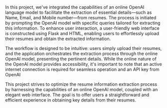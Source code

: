 In this project, we've integrated the capabilities of an online OpenAI language model to facilitate the extraction of essential details—such as Name, Email, and Mobile number—from resumes. The process is initiated by prompting the OpenAI model with specific queries tailored for extracting this information. To enhance user interaction, a user-friendly web interface is constructed using Flask and HTML, enabling users to effortlessly upload their resumes and obtain the extracted information.

The workflow is designed to be intuitive: users simply upload their resumes, and the application orchestrates the extraction process through the online OpenAI model, presenting the pertinent details. While the online nature of the OpenAI model provides accessibility, it's important to note that an active internet connection is required for seamless operation and an API key from OpenAI

This project strives to optimize the resume information extraction process by harnessing the capabilities of an online OpenAI model, coupled with an elegant web interface. The goal is to offer users a straightforward and efficient experience in obtaining key details from their resumes.
